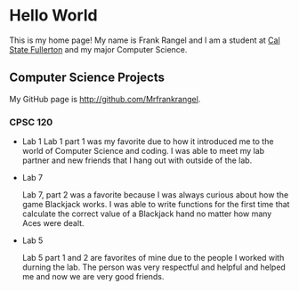 # Hello World

This is my home page! My name is Frank Rangel and I am a student at [Cal State Fullerton](http://www.fullerton.edu/) and my major Computer Science.

## Computer Science Projects

My GitHub page is http://github.com/Mrfrankrangel.

### CPSC 120

* Lab 1
    Lab 1 part 1 was my favorite due to how it introduced me to the world of
    Computer Science and coding. I was able to meet my lab partner and new 
    friends that I hang out with outside of the lab.

* Lab 7

    Lab 7, part 2 was a favorite because I was always curious about how the
    game Blackjack works. I was able to write functions for the first time
    that calculate the correct value of a Blackjack hand no matter how many
    Aces were dealt.

* Lab 5

    Lab 5 part 1 and 2 are favorites of mine due to the people I worked with
    durning the lab. The person was very respectful and helpful and helped me
    and now we are very good friends.

          